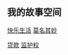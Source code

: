 ## 我的故事空间

[快乐生活](./happy.md)      [莫名其妙](./lie.md)

[贷款](./loan.md)           [监护权](./guardianship.md)





